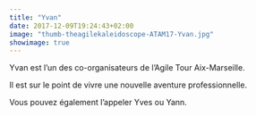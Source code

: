 ```yaml
---
title: "Yvan"
date: 2017-12-09T19:24:43+02:00
image: "thumb-theagilekaleidoscope-ATAM17-Yvan.jpg"
showimage: true
---
```


Yvan est l’un des co-organisateurs de l’Agile Tour Aix-Marseille.

Il est sur le point de vivre une nouvelle aventure professionnelle.

Vous pouvez également l’appeler Yves ou Yann.

